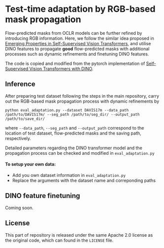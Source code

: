 # Test-time adaptation by RGB-based mask propagation
Flow-predicted masks from OCLR models can be further refined by introducing RGB information. Here, we follow the similar idea proposed in [Emerging Properties in Self-Supervised Vision Transformers](https://arxiv.org/abs/2104.14294), and utilise DINO features to propagate **good** flow-predicted masks with additional processes such as dynamic refinements and finetuning DINO features.

The code is copied and modified from the pytorch implementation of [Self-Supervised Vision Transformers with DINO](https://github.com/facebookresearch/dino).<br/>

## Inference
After preparing test dataset following the steps in the main repository, carry out the RGB-based mask propagation process with dynamic refinements by
```Shell
python eval_adaptation.py --dataset DAVIS17m --data_path /path/to/DAVIS17m/ --seg_path /path/to/seg_dir/ --output_path /path/to/save_dir/
```
where ```--data_path```,  ```--seg_path``` and ```--output_path``` correspond to the location of test dataset, flow-predicted masks and the saving path, respectively.

Detailed parameters regarding the DINO transformer model and the propagation process can be checked and modified in ```eval_adaptation.py```

#### To setup your own data: 
* Add you own dataset information in  ```eval_adaptation.py```
* Replace the arguments with the dataset name and correponding paths


## DINO feature finetuning
Coming soon.

## License
This part of repository is released under the same Apache 2.0 license as the original code, which can found in the ```LICENSE``` file.